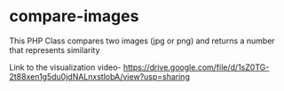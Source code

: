 compare-images
==============

This PHP Class compares two images (jpg or png) and returns a number that represents similarity

Link to the visualization video- https://drive.google.com/file/d/1sZ0TG-2t88xen1g5du0jdNALnxstlobA/view?usp=sharing
